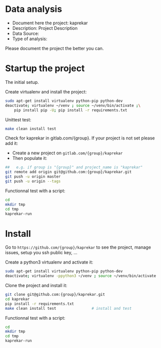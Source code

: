 # Data analysis
- Document here the project: kaprekar
- Description: Project Description
- Data Source:
- Type of analysis:

Please document the project the better you can.

# Startup the project

The initial setup.

Create virtualenv and install the project:
```bash
sudo apt-get install virtualenv python-pip python-dev
deactivate; virtualenv ~/venv ; source ~/venv/bin/activate ;\
    pip install pip -U; pip install -r requirements.txt
```

Unittest test:
```bash
make clean install test
```

Check for kaprekar in gitlab.com/{group}.
If your project is not set please add it:

- Create a new project on `gitlab.com/{group}/kaprekar`
- Then populate it:

```bash
##   e.g. if group is "{group}" and project_name is "kaprekar"
git remote add origin git@github.com:{group}/kaprekar.git
git push -u origin master
git push -u origin --tags
```

Functionnal test with a script:

```bash
cd
mkdir tmp
cd tmp
kaprekar-run
```

# Install

Go to `https://github.com/{group}/kaprekar` to see the project, manage issues,
setup you ssh public key, ...

Create a python3 virtualenv and activate it:

```bash
sudo apt-get install virtualenv python-pip python-dev
deactivate; virtualenv -ppython3 ~/venv ; source ~/venv/bin/activate
```

Clone the project and install it:

```bash
git clone git@github.com:{group}/kaprekar.git
cd kaprekar
pip install -r requirements.txt
make clean install test                # install and test
```
Functionnal test with a script:

```bash
cd
mkdir tmp
cd tmp
kaprekar-run
```
